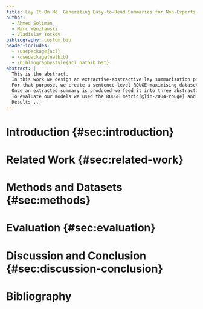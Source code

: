 ```yaml
---
title: Lay It On Me. Generating Easy-to-Read Summaries for Non-Experts
author:
  - Ahmed Soliman
  - Marc Wenzlawski
  - Vladislav Yotkov
bibliography: custom.bib
header-includes:
  - \usepackage{acl}
  - \usepackage{natbib}
  - \bibliographystyle{acl_natbib.bst}
abstract: |
  This is the abstract.
  In this work we design an extractive-abstractive lay summarisation pipeline for biomedical papers[@biolaysumm-2023-overview] that generates summaries for non-experts.
  For that purpose, we create a sentence-level ROUGE-maximising dataset from the gold summaries and the whole articles, which we then use to train a BERT-based classifier to identify the most important sentences per article.
  Once an extracted summary is produced we feed it into three abstractive models (Clinical-T5[@lehman2023clinical], Clinical-Longformer[@li2023comparative], GPT-2[@radford2019language]) that paraphrase the summary into a more readable version.
  To evaluate our models we used the ROUGE metric[@lin-2004-rouge] and the readability metrics - FKGL[@Kincaid1975DerivationON], Gunning Fog Score[@gunning1952technique], and ARI[@senter1967automated] on the gold summaries and the generated summaries.
  Results ...
---
```


# Introduction {#sec:introduction}

# Related Work {#sec:related-work}

# Methods and Datasets {#sec:methods}

# Evaluation {#sec:evaluation}

# Discussion and Conclusion {#sec:discussion-conclusion}

# Bibliography
